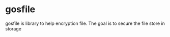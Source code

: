 # gosfile
gosfile is library to help encryption file. The goal is to secure the file store in storage
